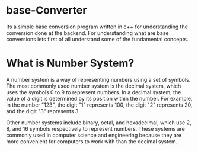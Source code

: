 # base-Converter
Its a simple base conversion program written in c++ for understanding the conversion done at the backend.
For understanding what are base conversions lets first of all understand some of the fundamental concepts.

# What  is Number System?

A number system is a way of representing numbers using a set of symbols. The most commonly used number system is the decimal system, which uses the symbols 0 to 9 to represent numbers. In a decimal system, the value of a digit is determined by its position within the number. For example, in the number "123", the digit "1" represents 100, the digit "2" represents 20, and the digit "3" represents 3.

Other number systems include binary, octal, and hexadecimal, which use 2, 8, and 16 symbols respectively to represent numbers. These systems are commonly used in computer science and engineering because they are more convenient for computers to work with than the decimal system.


